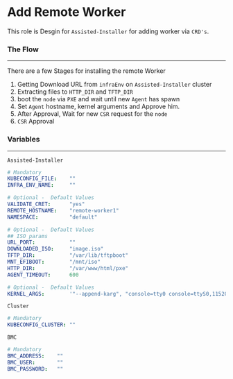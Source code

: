 
# Add Remote Worker
This role is Desgin for `Assisted-Installer`  for adding worker via `CRD's`.

### The Flow
---
There are a few Stages for installing the remote Worker

1. Getting Download URL from `infraEnv` on `Assisted-Installer` cluster
2. Extracting files to `HTTP_DIR` and `TFTP_DIR`
3. boot the `node` via `PXE` and wait until new `Agent` has spawn
4. Set `Agent` hostname, kernel arguments and Approve him.
5. After Approval, Wait for new `CSR` request for the `node`
6. `CSR`  Approval 


### **Variables**
---

`Assisted-Installer` 
```yaml
# Mandatory
KUBECONFIG_FILE:    ""
INFRA_ENV_NAME:     ""

# Optional -  Default Values
VALIDATE_CRET:      "yes"
REMOTE_HOSTNAME:    "remote-worker1"
NAMESPACE:          "default"

# Optional -  Default Values
## ISO params
URL_PORT:           ""
DOWNLOADED_ISO:     "image.iso"
TFTP_DIR:           "/var/lib/tftpboot"
MNT_EFIBOOT:        "/mnt/iso"
HTTP_DIR:           "/var/www/html/pxe"
AGENT_TIMEOUT:      600

# Optional -  Default Values
KERNEL_ARGS:        '"--append-karg", "console=tty0 console=ttyS0,115200 console=ttyAMA1 console=hvc0 console=ttyAMA0 earlycon=pl011,0x01000000"'
```

`Cluster`
```yaml
# Mandatory
KUBECONFIG_CLUSTER: ""
```

`BMC`
```yaml
# Mandatory
BMC_ADDRESS:    ""
BMC_USER:       ""
BMC_PASSWORD:   ""
```


